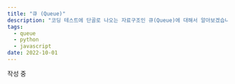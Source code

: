 ```yaml
---
title: "큐 (Queue)"
description: "코딩 테스트에 단골로 나오는 자료구조인 큐(Queue)에 대해서 알아보겠습니다."
tags:
  - queue
  - python
  - javascript
date: 2022-10-01
---
```


작성 중